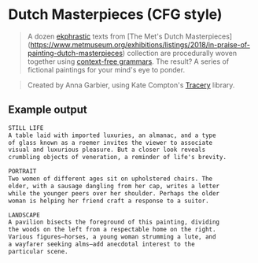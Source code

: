 # Dutch Masterpieces (CFG style)

> A dozen [ekphrastic](https://en.wikipedia.org/wiki/Ekphrasis) texts from [The Met's Dutch Masterpieces] (https://www.metmuseum.org/exhibitions/listings/2018/in-praise-of-painting-dutch-masterpieces) collection are procedurally woven together using [context-free grammars](https://en.wikipedia.org/wiki/Context-free_grammar). The result? A series of fictional paintings for your mind's eye to ponder.

> Created by Anna Garbier, using Kate Compton's [Tracery](http://tracery.io/) library.

## Example output

```txt
STILL LIFE
A table laid with imported luxuries, an almanac, and a type
of glass known as a roemer invites the viewer to associate
visual and luxurious pleasure. But a closer look reveals
crumbling objects of veneration, a reminder of life's brevity.

PORTRAIT
Two women of different ages sit on upholstered chairs. The
elder, with a sausage dangling from her cap, writes a letter
while the younger peers over her shoulder. Perhaps the older
woman is helping her friend craft a response to a suitor.

LANDSCAPE
A pavilion bisects the foreground of this painting, dividing
the woods on the left from a respectable home on the right.
Various figures—horses, a young woman strumming a lute, and
a wayfarer seeking alms—add anecdotal interest to the
particular scene.
```

